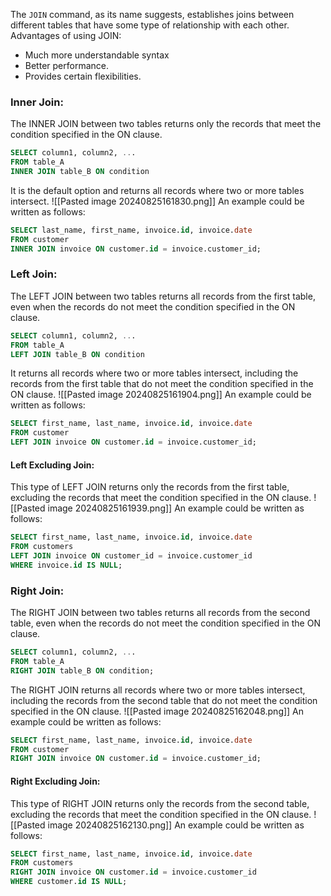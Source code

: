 The `JOIN` command, as its name suggests, establishes joins between different tables that have some type of relationship with each other. Advantages of using JOIN:
- Much more understandable syntax
- Better performance.
- Provides certain flexibilities.
### Inner Join:
The INNER JOIN between two tables returns only the records that meet the condition specified in the ON clause.
```sql
SELECT column1, column2, ... 
FROM table_A 
INNER JOIN table_B ON condition
```
It is the default option and returns all records where two or more tables intersect. 
![[Pasted image 20240825161830.png]]
An example could be written as follows:
```sql
SELECT last_name, first_name, invoice.id, invoice.date 
FROM customer 
INNER JOIN invoice ON customer.id = invoice.customer_id;
```
### Left Join:
The LEFT JOIN between two tables returns all records from the first table, even when the records do not meet the condition specified in the ON clause.
```sql
SELECT column1, column2, ... 
FROM table_A 
LEFT JOIN table_B ON condition
```
It returns all records where two or more tables intersect, including the records from the first table that do not meet the condition specified in the ON clause. 
![[Pasted image 20240825161904.png]]
An example could be written as follows:
```sql
SELECT first_name, last_name, invoice.id, invoice.date 
FROM customer 
LEFT JOIN invoice ON customer.id = invoice.customer_id;
```
#### Left Excluding Join:
This type of LEFT JOIN returns only the records from the first table, excluding the records that meet the condition specified in the ON clause. 
![[Pasted image 20240825161939.png]]
An example could be written as follows:
```sql
SELECT first_name, last_name, invoice.id, invoice.date 
FROM customers 
LEFT JOIN invoice ON customer_id = invoice.customer_id 
WHERE invoice.id IS NULL;
```
### Right Join:
The RIGHT JOIN between two tables returns all records from the second table, even when the records do not meet the condition specified in the ON clause.
```sql
SELECT column1, column2, ... 
FROM table_A 
RIGHT JOIN table_B ON condition;
```
The RIGHT JOIN returns all records where two or more tables intersect, including the records from the second table that do not meet the condition specified in the ON clause. 
![[Pasted image 20240825162048.png]]
An example could be written as follows:
```sql
SELECT first_name, last_name, invoice.id, invoice.date 
FROM customer 
RIGHT JOIN invoice ON customer.id = invoice.customer_id;
```
#### Right Excluding Join:
This type of RIGHT JOIN returns only the records from the second table, excluding the records that meet the condition specified in the ON clause. 
![[Pasted image 20240825162130.png]]
An example could be written as follows:
```sql
SELECT first_name, last_name, invoice.id, invoice.date 
FROM customers 
RIGHT JOIN invoice ON customer.id = invoice.customer_id 
WHERE customer.id IS NULL;
```